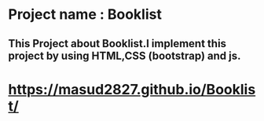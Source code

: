 # Project name : Booklist
## This Project about Booklist.I implement this project by using HTML,CSS (bootstrap) and js.
# https://masud2827.github.io/Booklist/
